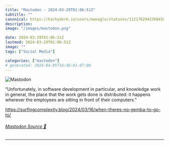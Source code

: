 ```yaml
---
title: "Mastodon - 2024-03-29T01:06:51Z"
subtitle: ""
canonical: https://hachyderm.io/users/mweagle/statuses/112176294236845046
description:
image: "/images/mastodon.png"

date: 2024-03-29T01:06:51Z
lastmod: 2024-03-29T01:06:51Z
image: ""
tags: ["Social Media"]

categories: ["mastodon"]
# generated: 2024-04-05T16:46:01-07:00
---
```

![Mastodon](/images/mastodon.png)

<p>“Unfortunately, in software development in particular, and knowledge work in general, the place that the work gets done is distributed: it happens wherever the employees are sitting in front of their computers.”</p><p><a href="https://surfingcomplexity.blog/2024/03/16/when-theres-no-gemba-to-go-to/" target="_blank" rel="nofollow noopener noreferrer" translate="no"><span class="invisible">https://</span><span class="ellipsis">surfingcomplexity.blog/2024/03</span><span class="invisible">/16/when-theres-no-gemba-to-go-to/</span></a></p>


###### [Mastodon Source 🐘](https://hachyderm.io/@mweagle/112176294236845046)

___
